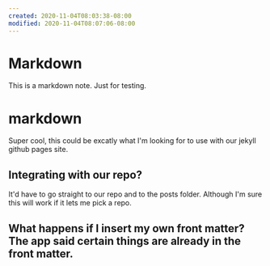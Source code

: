 ```yaml
---
created: 2020-11-04T08:03:38-08:00
modified: 2020-11-04T08:07:06-08:00
---
```


# Markdown

This is a markdown note. Just for testing. 

# markdown
Super cool, this could be excatly what I'm looking for to use with our jekyll github pages site. 

## Integrating with our repo?
It'd have to go straight to our repo and to the posts folder. Although I'm sure this will work if it lets me pick a repo. 

## What happens if I insert my own front matter? The app said certain things are already in the front matter.
